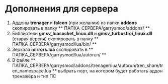 # Дополнения для сервера

1. Аддоны **trenager** и **falcon** (при желании) из папки **addons** скопировать в папку ** ПАПКА_СЕРВЕРА/garrysmod/addons/ **
2. Библиотеки **gmsv_luasocket_linux.dll** и **gmsv_turbostroi_linux.dll**
   (старая версия) скопировать в папку ** ПАПКА_СЕРВЕРА/garrysmod/lua/bin/ **
3. Зеркала **mirrors.lua** скопировать в ** ПАПКА_СЕРВЕРА/garrysmod/lua/autorun/ **
4. В файле  ** ПАПКА_СЕРВЕРА/garrysmod/addons/trenager/lua/autorun/tren_share/tren_namespace.lua ** выбрать порт, на котором будет работать аддон тренажёра и тип ПС
